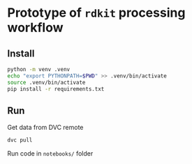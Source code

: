 # Prototype of `rdkit` processing workflow

## Install

```bash
python -m venv .venv
echo "export PYTHONPATH=$PWD" >> .venv/bin/activate
source .venv/bin/activate
pip install -r requirements.txt
```

## Run

Get data from DVC remote

```bash
dvc pull
```

Run code in `notebooks/` folder

